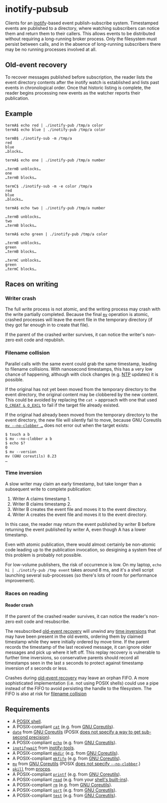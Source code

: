 # inotify-pubsub

Clients for an [inotify][inotify.7]-based event publish-subscribe
system.  Timestamped events are published to a directory, where
watching subscribers can notice them and return them to their callers.
This allows events to be distributed without requiring a long-running
broker process.  Only the filesystem must persist between calls, and
in the absence of long-running subscribers there may be no running
processes involved at all.

## Old-event recovery

To recover messages published before subscription, the reader lists
the event directory contents after the inotify watch is established
and lists past events in chronological order.  Once that historic
listing is complete, the reader begins processing new events as the
watcher reports their publication.

## Example

    termA$ echo red | ./inotify-pub /tmp/a color
    termA$ echo blue | ./inotify-pub /tmp/a color

    termB$ ./inotify-sub -m /tmp/a
    red
    blue
    …blocks…

    termA$ echo one | ./inotify-pub /tmp/a number

    …termB unblocks…
    one
    …termB blocks…

    termC$ ./inotify-sub -m -e color /tmp/a
    red
    blue
    …blocks…

    termA$ echo two | ./inotify-pub /tmp/a number

    …termB unblocks…
    two
    …termB blocks…

    termA$ echo green | ./inotify-pub /tmp/a color

    …termB unblocks…
    green
    …termB blocks…

    …termC unblocks…
    green
    …termC blocks…

## Races on writing

### Writer crash

The full write process is not atomic, and the writing process may
crash with the write partially completed.  Because the final
[`mv`][mv.1] operation is atomic, crashed processes will leave the
event file in the temporary directory (if they got far enough in to
create that file).

If the parent of the crashed writer survives, it can notice the
writer's non-zero exit code and republish.

### Filename collision

Parallel calls with the same event could grab the same timestamp,
leading to filename collisions.  With nanosecond timestamps, this has
a very low chance of happening, although with clock changes
(e.g. [NTP][] updates) it is possible.

If the original has not yet been moved from the temporary directory to
the event directory, the original content may be clobbered by the new
content.  This could be avoided by replacing the `cat >` approach with
one that used [`O_CREAT & O_EXCL`][open.3p] to fail if the target file
already existed.

If the original had already been moved from the temporary directory to
the event directory, the new file will silently fail to move, because
GNU Coreutils [`mv --no-clobber …`][mv.1] does not error out when the
target exists:

    $ touch a b
    $ mv --no-clobber a b
    $ echo $?
    0
    $ mv --version
    mv (GNU coreutils) 8.23
    …

### Time inversion

A slow writer may claim an early timestamp, but take longer than a
subsequent write to complete publication:

1. Writer A claims timestamp 1.
2. Writer B claims timestamp 2.
3. Writer B creates the event file and moves it to the event
   directory.
4. Writer A creates the event file and moves it to the event
   directory.

In this case, the reader may return the event published by writer B
before returning the event published by writer A, even though A has a
lower timestamp.

Even with atomic publication, there would almost certainly be
non-atomic code leading up to the publication invocation, so
desigining a system free of this problem is probably not possible.

For low-volume publishers, the risk of occurrence is low.  On my
laptop, `echo hi | ./inotify-pub /tmp event` takes around 8 ms, and
it's a shell script launching several sub-processes (so there's lots
of room for performance improvement).

### Races on reading

#### Reader crash

If the parent of the crashed reader survives, it can notice the
reader's non-zero exit code and resubscribe.

The resubscribed [old-event recovery](#old-event-recovery) will unwind
any [time inversions](#time-inversion) that may have been present in
the old events, ordering them by claimed timestamp while they were
initially ordered by move time.  If the parent records the timestamp
of the last received message, it can ignore older messages and pick up
where it left off.  This replay recovery is vulnerable to further time
inversions, so conservative parents should record all timestamps seen
in the last *s* seconds to protect against timestamp inversion of *s*
seconds or less.

Crashes during [old-event recovery](#old-event-recovery) may leave an
orphan FIFO.  A more sophisticated implementation (i.e. not using
POSIX shells) could use a pipe instead of the FIFO to avoid persisting
the handle to the filesystem.  The FIFO is also at risk for [filename
collision](#filename-collision)

##  Requirements

* A [POSIX shell][sh.1p].
* A POSIX-compliant [`cat`][cat.1p] (e.g. from [GNU
  Coreutils][coreutils]).
* [`date`][date.1] from [GNU Coreutils][coreutils] (POSIX [does not
  specify a way to get sub-second precision][date.1p]).
* A POSIX-compliant [`echo`][echo.1p] (e.g. from [GNU
  Coreutils][coreutils]).
* [`inotifywait`][inotifywait.1] from [inotify-tools][].
* A POSIX-compliant [`mkdir`][mkdir.1p] (e.g. from [GNU
  Coreutils][coreutils]).
* A POSIX-compliant [`mkfifo`][mkfifo.1p] (e.g. from [GNU
  Coreutils][coreutils]).
* [`mv`][mv.1] from [GNU Coreutils][coreutils] (POSIX [does not
  specify `--no-clobber`][mv.1p].)
* [`pkill`][pkill.1] from [procps][].
* A POSIX-compliant [`printf`][printf.1p] (e.g. from [GNU
  Coreutils][coreutils]).
* A POSIX-compliant [`read`][read.1p] (e.g. from your [shell's
  built-ins][regular-built-ins]).
* A POSIX-compliant [`rm`][rm.1p] (e.g. from [GNU
  Coreutils][coreutils]).
* A POSIX-compliant [`sort`][sort.1p] (e.g. from [GNU
  Coreutils][coreutils]).
* A POSIX-compliant [`test`][test.1p] (e.g. from [GNU
  Coreutils][coreutils]).

[coreutils]: https://www.gnu.org/software/coreutils/coreutils.html
[inotify-tools]: https://github.com/rvoicilas/inotify-tools/wiki
[NTP]: http://www.ntp.org/
[procps]: https://gitlab.com/procps-ng/procps

[execution-environment]: http://pubs.opengroup.org/onlinepubs/9699919799/utilities/V3_chap02.html#tag_18_12
[regular-built-ins]: http://pubs.opengroup.org/onlinepubs/9699919799/utilities/V3_chap02.html#tag_18_09_01_01

[cat.1p]: http://pubs.opengroup.org/onlinepubs/9699919799/utilities/cat.html
[date.1]: http://man7.org/linux/man-pages/man1/date.1.html
[date.1p]: http://pubs.opengroup.org/onlinepubs/9699919799/utilities/date.html
[echo.1p]: http://pubs.opengroup.org/onlinepubs/9699919799/utilities/echo.html
[inotifywait.1]: http://man7.org/linux/man-pages/man1/inotifywait.1.html
[mv.1]: http://man7.org/linux/man-pages/man1/inotifywait.1.html
[mkdir.1p]: http://pubs.opengroup.org/onlinepubs/9699919799/utilities/mkdir.html
[mkfifo.1p]: http://pubs.opengroup.org/onlinepubs/9699919799/utilities/mkfifo.html
[mv.1]: http://man7.org/linux/man-pages/man1/mv.1.html
[mv.1p]: http://pubs.opengroup.org/onlinepubs/9699919799/utilities/mv.html
[pkill.1]: http://man7.org/linux/man-pages/man1/pkill.1.html
[printf.1p]: http://pubs.opengroup.org/onlinepubs/9699919799/utilities/printf.html
[read.1p]: http://pubs.opengroup.org/onlinepubs/9699919799/utilities/read.html
[rm.1p]: http://pubs.opengroup.org/onlinepubs/9699919799/utilities/rm.html
[sh.1p]: http://pubs.opengroup.org/onlinepubs/9699919799/utilities/sh.html
[sort.1p]: http://pubs.opengroup.org/onlinepubs/9699919799/utilities/sort.html
[test.1p]: http://pubs.opengroup.org/onlinepubs/9699919799/utilities/test.html
[open.3p]: http://pubs.opengroup.org/onlinepubs/9699919799/functions/open.html
[inotify.7]: http://man7.org/linux/man-pages/man1/inotify.7.html
